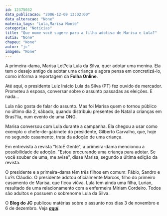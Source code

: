 ```yaml
---
id: 12375032
data_publicacao: "2006-12-09 13:02:00"
data_alteracao: "None"
materia_tags: "Lula,Marisa Monte"
categoria: "Notícias"
title: "Que nome você sugere para a filha adotiva de Marisa e Lula?"
sutia: "None"
chapeu: "None"
autor: "jc"
imagem: "None"
---
```

<p>A primeira-dama, Marisa Let?cia Lula da Silva, quer adotar uma menina. Ela tem o desejo antigo de adotar uma crian&ccedil;a e agora pensa em concretiz&aacute;-lo, como informa a reportagem da <strong>Folha Online</strong>.</p>
<p>At&eacute; aqui, o presidente Luiz In&aacute;cio Lula da Silva (PT) fez ouvido de mercador. Prometeu &agrave; esposa, conversar sobre o assunto passadas as elei&ccedil;&otilde;es. E nada...</p>
<p>Lula n&atilde;o gosta de falar do assunto. Mas foi Marisa quem o tornou p&uacute;blico no &uacute;ltimo dia 2, s&aacute;bado, quando distribuiu presentes de Natal a crian&ccedil;as em Bras?lia, num evento de uma ONG.</p>
<p>Marisa conversou com Lula durante a campanha. Ela chegou a usar como exemplo o chefe-de-gabinete do presidente, Gilberto Carvalho, que, hoje no segundo casamento, trata da ado&ccedil;&atilde;o de uma crian&ccedil;a.</p>
<p>Em entrevista &agrave; revista "Isto&Eacute; Gente", a primeira-dama mencionou a possibilidade de ado&ccedil;&atilde;o. "Estou procurando uma crian&ccedil;a para adotar. Se voc&ecirc; souber de uma, me avise", disse Marisa, segundo a &uacute;ltima edi&ccedil;&atilde;o da revista.</p>
<p>O presidente e a primeira-dama t&ecirc;m tr&ecirc;s filhos em comum: F&aacute;bio, Sandro e Lu?s Cl&aacute;udio. O presidente adotou oficialmente Marcos, filho do primeiro casamento de Marisa, que ficou vi&uacute;va. Lula tem ainda uma filha, Lurian, resultado de uma relacionamento com a enfermeira Miriam Cordeiro. Todos s&atilde;o adultos e possuem o sobrenome Lula da Silva.</p>
<p>O <strong>Blog do JC</strong> publicou mat&eacute;rias sobre o assunto nos dias 3 de novembro e 6 de dezembro. Veja <a href="https://jc.ne10.uol.com.br/" target="_blank" rel="noopener noreferrer"><strong><em>aqui</em></strong></a>.</p>
